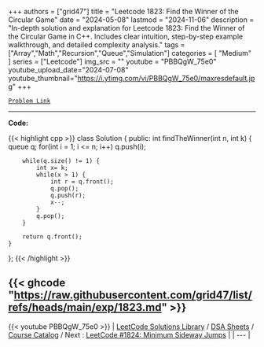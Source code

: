 
+++
authors = ["grid47"]
title = "Leetcode 1823: Find the Winner of the Circular Game"
date = "2024-05-08"
lastmod = "2024-11-06"
description = "In-depth solution and explanation for Leetcode 1823: Find the Winner of the Circular Game in C++. Includes clear intuition, step-by-step example walkthrough, and detailed complexity analysis."
tags = ["Array","Math","Recursion","Queue","Simulation"]
categories = [
    "Medium"
]
series = ["Leetcode"]
img_src = ""
youtube = "PBBQgW_75e0"
youtube_upload_date="2024-07-08"
youtube_thumbnail="https://i.ytimg.com/vi/PBBQgW_75e0/maxresdefault.jpg"
+++



[`Problem Link`](https://leetcode.com/problems/find-the-winner-of-the-circular-game/description/)

---
**Code:**

{{< highlight cpp >}}
class Solution {
public:
    int findTheWinner(int n, int k) {
        queue<int> q;
        for(int i = 1; i <= n; i++)
            q.push(i);
        
        while(q.size() != 1) {
            int x= k;
            while(x > 1) {
                int r = q.front();
                q.pop();
                q.push(r);
                x--;
            }
            q.pop();
        }
        
        return q.front();
    }
};
{{< /highlight >}}

{{< ghcode "https://raw.githubusercontent.com/grid47/list/refs/heads/main/exp/1823.md" >}}
---
{{< youtube PBBQgW_75e0 >}}
| [LeetCode Solutions Library](https://grid47.xyz/leetcode/) / [DSA Sheets](https://grid47.xyz/sheets/) / [Course Catalog](https://grid47.xyz/courses/) / Next : [LeetCode #1824: Minimum Sideway Jumps](https://grid47.xyz/leetcode/solution-1824-minimum-sideway-jumps/) |
| --- |
